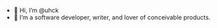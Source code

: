 - 👋 Hi, I’m @uhck
- 👀 I’m a software developer, writer, and lover of conceivable products.

<!---
uhck/uhck is a ✨ special ✨ repository because its `README.md` (this file) appears on your GitHub profile.
You can click the Preview link to take a look at your changes.
--->

